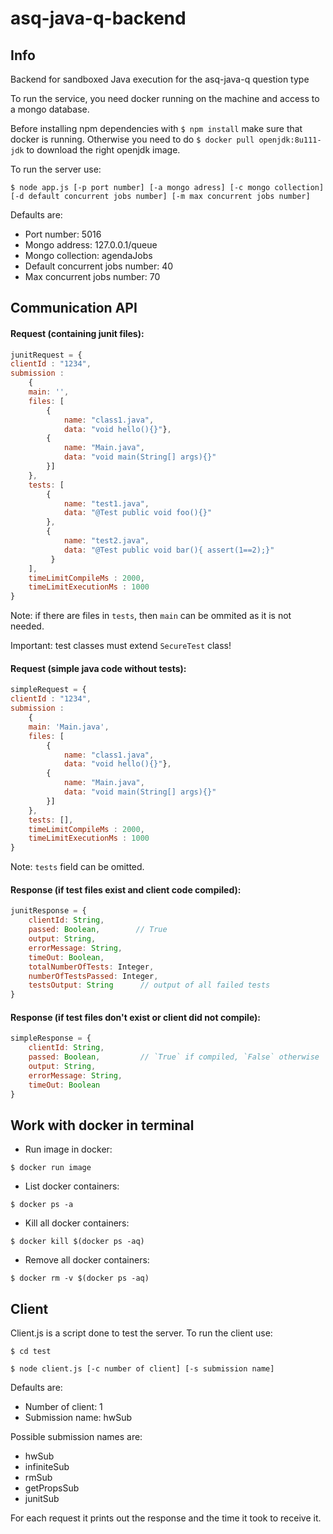 # asq-java-q-backend

## Info

Backend for sandboxed Java execution for the asq-java-q question type

To run the service, you need docker running on the machine and access to a mongo database.

Before installing npm dependencies with ```$ npm install``` make sure that docker is running.
Otherwise you need to do ```$ docker pull openjdk:8u111-jdk``` to download the right openjdk image.

To run the server use:

```$ node app.js [-p port number] [-a mongo adress] [-c mongo collection] [-d default concurrent jobs number] [-m max concurrent jobs number]```

Defaults are:
- Port number: 5016
- Mongo address: 127.0.0.1/queue
- Mongo collection: agendaJobs
- Default concurrent jobs number: 40
- Max concurrent jobs number: 70


## Communication API


#### Request (containing junit files):

```javascript
junitRequest = {
clientId : "1234",
submission : 
    {
    main: '',
    files: [
        {
            name: "class1.java",
            data: "void hello(){}"},
        {
            name: "Main.java",
            data: "void main(String[] args){}"
        }]
    },
    tests: [
        {
            name: "test1.java",
            data: "@Test public void foo(){}"
        },
        {
            name: "test2.java",
            data: "@Test public void bar(){ assert(1==2);}"
         }
    ],
    timeLimitCompileMs : 2000,
    timeLimitExecutionMs : 1000
}
```
Note: if there are files in `tests`, then `main` can be ommited as it is not needed.

Important: test classes must extend `SecureTest` class!

#### Request (simple java code without tests):

```javascript
simpleRequest = {
clientId : "1234",
submission : 
    {
    main: 'Main.java',
    files: [
        {
            name: "class1.java",
            data: "void hello(){}"},
        {
            name: "Main.java",
            data: "void main(String[] args){}"
        }]
    },
    tests: [],
    timeLimitCompileMs : 2000,
    timeLimitExecutionMs : 1000
}
```
Note: `tests` field can be omitted.


#### Response (if test files exist and client code compiled):

```javascript
junitResponse = {
    clientId: String,
    passed: Boolean,        // True
    output: String,
    errorMessage: String,
    timeOut: Boolean,
    totalNumberOfTests: Integer,
    numberOfTestsPassed: Integer,
    testsOutput: String      // output of all failed tests
}
```

#### Response (if test files don't exist or client did not compile):

```javascript
simpleResponse = {
    clientId: String,
    passed: Boolean,         // `True` if compiled, `False` otherwise
    output: String,
    errorMessage: String,
    timeOut: Boolean
}
```

## Work with docker in terminal

- Run image in docker: 
```
$ docker run image
```
- List docker containers:
```
$ docker ps -a
```
- Kill all docker containers:
```
$ docker kill $(docker ps -aq)
```
- Remove all docker containers:
```
$ docker rm -v $(docker ps -aq)
```

## Client

Client.js is a script done to test the server. 
To run the client use:

```$ cd test```

```$ node client.js [-c number of client] [-s submission name]```

Defaults are:
- Number of client: 1
- Submission name: hwSub

Possible submission names are:
- hwSub
- infiniteSub
- rmSub
- getPropsSub
- junitSub

For each request it prints out the response and the time it took to receive it.
